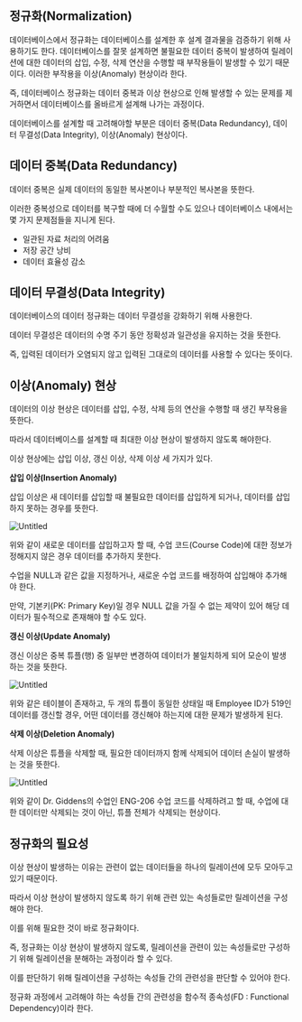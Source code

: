 ## 정규화(Normalization)

데이터베이스에서 정규화는 데이터베이스를 설계한 후 설계 결과물을 검증하기 위해 사용하기도 한다. 데이터베이스를 잘못 설계하면 불필요한 데이터 중복이 발생하여 릴레이션에 대한 데이터의 삽입, 수정, 삭제 연산을 수행할 때 부작용들이 발생할 수 있기 때문이다. 이러한 부작용을 이상(Anomaly) 현상이라 한다.

즉, 데이터베이스 정규화는 데이터 중복과 이상 현상으로 인해 발생할 수 있는 문제를 제거하면서 데이터베이스를 올바르게 설계해 나가는 과정이다.

데이터베이스를 설계할 때 고려해야할 부분은 데이터 중복(Data Redundancy), 데이터 무결성(Data Integrity), 이상(Anomaly) 현상이다.

## 데이터 중복(Data Redundancy)

데이터 중복은 실제 데이터의 동일한 복사본이나 부분적인 복사본을 뜻한다.

이러한 중복성으로 데이터를 복구할 때에 더 수월할 수도 있으나 데이터베이스 내에서는 몇 가지 문제점들을 지니게 된다.

- 일관된 자료 처리의 어려움
- 저장 공간 낭비
- 데이터 효율성 감소

## 데이터 무결성(Data Integrity)

데이터베이스의 데이터 정규화는 데이터 무결성을 강화하기 위해 사용한다.

데이터 무결성은 데이터의 수명 주기 동안 정확성과 일관성을 유지하는 것을 뜻한다.

즉, 입력된 데이터가 오염되지 않고 입력된 그대로의 데이터를 사용할 수 있다는 뜻이다.

## 이상(Anomaly) 현상

데이터의 이상 현상은 데이터를 삽입, 수정, 삭제 등의 연산을 수행할 때 생긴 부작용을 뜻한다.

따라서 데이터베이스를 설계할 때 최대한 이상 현상이 발생하지 않도록 해야한다.

이상 현상에는 삽입 이상, 갱신 이상, 삭제 이상 세 가지가 있다.

**삽입 이상(Insertion Anomaly)**

삽입 이상은 새 데이터를 삽입할 때 불필요한 데이터를 삽입하게 되거나, 데이터를 삽입하지 못하는 경우를 뜻한다.

![Untitled](https://s3-us-west-2.amazonaws.com/secure.notion-static.com/f32a003a-5887-4f06-b93c-018e484ef927/Untitled.png)

위와 같이 새로운 데이터를 삽입하고자 할 때, 수업 코드(Course Code)에 대한 정보가 정해지지 않은 경우 데이터를 추가하지 못한다.

수업을 NULL과 같은 값을 지정하거나, 새로운 수업 코드를 배정하여 삽입해야 추가해야 한다.

만약, 기본키(PK: Primary Key)일 경우 NULL 값을 가질 수 없는 제약이 있어 해당 데이터가 필수적으로 존재해야 할 수도 있다.

**갱신 이상(Update Anomaly)**

갱신 이상은 중복 튜플(행) 중 일부만 변경하여 데이터가 불일치하게 되어 모순이 발생하는 것을 뜻한다.

![Untitled](https://s3-us-west-2.amazonaws.com/secure.notion-static.com/0e6d9642-64e1-4883-a329-b0c79592301e/Untitled.png)

위와 같은 테이블이 존재하고, 두 개의 튜플이 동일한 상태일 때 Employee ID가 519인 데이터를 갱신할 경우, 어떤 데이터를 갱신해야 하는지에 대한 문제가 발생하게 된다.

**삭제 이상(Deletion Anomaly)**

삭제 이상은 튜플을 삭제할 때, 필요한 데이터까지 함께 삭제되어 데이터 손실이 발생하는 것을 뜻한다.

![Untitled](https://s3-us-west-2.amazonaws.com/secure.notion-static.com/3bd84fbb-d94f-44aa-9c00-d1932b256672/Untitled.png)

위와 같이 Dr. Giddens의 수업인 ENG-206 수업 코드를 삭제하려고 할 때, 수업에 대한 데이터만 삭제되는 것이 아닌, 튜플 전체가 삭제되는 현상이다.

## 정규화의 필요성

이상 현상이 발생하는 이유는 관련이 없는 데이터들을 하나의 릴레이션에 모두 모아두고 있기 때문이다.

따라서 이상 현상이 발생하지 않도록 하기 위해 관련 있는 속성들로만 릴레이션을 구성해야 한다.

이를 위해 필요한 것이 바로 정규화이다.

즉, 정규화는 이상 현상이 발생하지 않도록, 릴레이션을 관련이 있는 속성들로만 구성하기 위해 릴레이션을 분해하는 과정이라 할 수 있다.

이를 판단하기 위해 릴레이션을 구성하는 속성들 간의 관련성을 판단할 수 있어야 한다.

정규화 과정에서 고려해야 하는 속성들 간의 관련성을 함수적 종속성(FD : Functional Dependency)이라 한다.